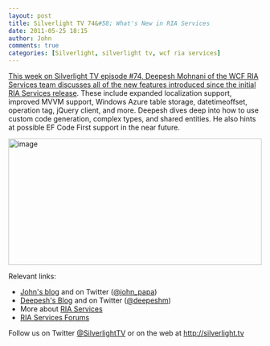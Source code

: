 ```yaml
---
layout: post
title: Silverlight TV 74&#58; What's New in RIA Services
date: 2011-05-25 18:15
author: John
comments: true
categories: [Silverlight, silverlight tv, wcf ria services]
---
```

<p><a href="http://jpapa.me/sltv74">This week on Silverlight TV episode #74, Deepesh Mohnani of the WCF RIA Services team discusses all of the new features introduced since the initial RIA Services release</a>. These include expanded localization support, improved MVVM support, Windows Azure table storage, datetimeoffset, operation tag, jQuery client, and more. Deepesh dives deep into how to use custom code generation, complex types, and shared entities. He also hints at possible EF Code First support in the near future.</p> <p><a href="http://jpapa.me/sltv74"><img style="background-image: none; border-bottom: 0px; border-left: 0px; padding-left: 0px; padding-right: 0px; display: inline; border-top: 0px; border-right: 0px; padding-top: 0px" title="image" border="0" alt="image" src="/wp-content/uploads/media/Windows-Live-Writer/2d90e49bee9d_9DC6/image_3.png" width="504" height="251"></a></p> <p>Relevant links: </p> <ul> <li><a href="/">John's blog</a> and on Twitter (<a href="http://twitter.com/john_papa">@john_papa</a>)  <li><a href="http://blogs.msdn.com/deepm">Deepesh's Blog</a> and on Twitter (<a href="http://twitter.com/deepeshm">@deepeshm</a>)  <li>More about <a href="http://silverlight.net/riaservices">RIA Services</a>  <li><a href="http://jpapa.me/riasvcsforums">RIA Services Forums</a></li></ul> <p>Follow us on Twitter <a href="http://www.twitter.com/SilverlightTV">@SilverlightTV</a> or on the web at <a href="http://silverlight.tv">http://silverlight.tv</a></p>

